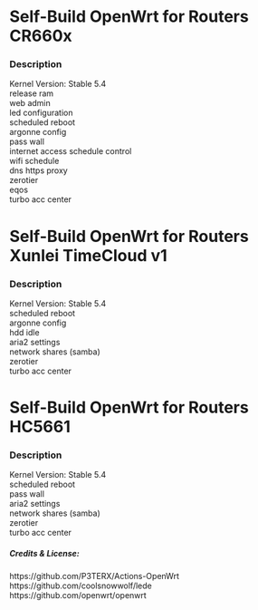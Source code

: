 
<h1>Self-Build OpenWrt for Routers CR660x</h1>

<h3>Description</h3>
Kernel Version: Stable 5.4<br>
release ram<br>
web admin<br>
led configuration<br>
scheduled reboot<br>
argonne config<br>
pass wall<br>
internet access schedule control<br>
wifi schedule<br>
dns https proxy<br>
zerotier<br>
eqos<br>
turbo acc center<br>

<h1>Self-Build OpenWrt for Routers Xunlei TimeCloud v1</h1>
<h3>Description</h3>
Kernel Version: Stable 5.4<br>
scheduled reboot<br>
argonne config<br>
hdd idle<br>
aria2 settings<br>
network shares (samba)<br>
zerotier<br>
turbo acc center<br>

<h1>Self-Build OpenWrt for Routers HC5661</h1>
<h3>Description</h3>
Kernel Version: Stable 5.4<br>
scheduled reboot<br>
pass wall<br>
aria2 settings<br>
network shares (samba)<br>
zerotier<br>
turbo acc center<br>


<h5>Credits & License:</h5>
https://github.com/P3TERX/Actions-OpenWrt<br>
https://github.com/coolsnowwolf/lede<br>
https://github.com/openwrt/openwrt
